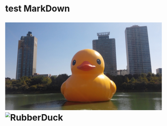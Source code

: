 <H1> test MarkDown

![RubberDuck](/main.jpg)
<img src="/path/main.jpg" width="40%" height="30%" title="px(픽셀) 크기 설정" alt="RubberDuck"></img>
